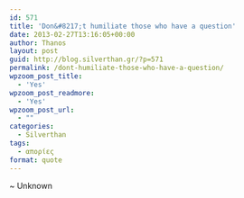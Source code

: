 ```yaml
---
id: 571
title: 'Don&#8217;t humiliate those who have a question'
date: 2013-02-27T13:16:05+00:00
author: Thanos
layout: post
guid: http://blog.silverthan.gr/?p=571
permalink: /dont-humiliate-those-who-have-a-question/
wpzoom_post_title:
  - 'Yes'
wpzoom_post_readmore:
  - 'Yes'
wpzoom_post_url:
  - ""
categories:
  - Silverthan
tags:
  - απορίες
format: quote
---
```

~ Unknown